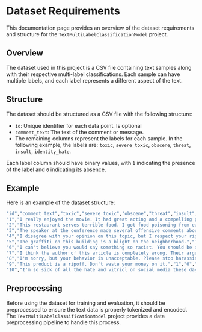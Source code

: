 # Dataset Requirements

This documentation page provides an overview of the dataset requirements and structure for the `TextMultiLabelClassificationModel` project.

## Overview

The dataset used in this project is a CSV file containing text samples along with their respective multi-label classifications. Each sample can have multiple labels, and each label represents a different aspect of the text.

## Structure

The dataset should be structured as a CSV file with the following structure:

- `id`: Unique identifier for each data point. Is optional
- `comment_text`: The text of the comment or message.
- The remaining columns represent the labels for each sample. In the following example, the labels are: `toxic`, `severe_toxic`, `obscene`, `threat`, `insult`, `identity_hate`.

Each label column should have binary values, with `1` indicating the presence of the label and `0` indicating its absence.

## Example
Here is an example of the dataset structure:

```bash
"id","comment_text","toxic","severe_toxic","obscene","threat","insult","identity_hate"
"1","I really enjoyed the movie. It had great acting and a compelling plot.","0","0","0","0","0","0"
"2","This restaurant serves terrible food. I got food poisoning from eating here.","1","0","1","0","1","0"
"3","The speaker at the conference made several offensive comments about women and minorities.","1","0","1","1","1","1"
"4","I disagree with your opinion on this topic, but I respect your right to express it.","0","0","0","0","0","0"
"5","The graffiti on this building is a blight on the neighborhood.","1","0","1","0","1","0"
"6","I can't believe you would say something so racist. You should be ashamed of yourself.","1","0","1","0","1","1"
"7","I think the author of this article is completely wrong. Their arguments are flawed.","0","0","0","0","1","0"
"8","I'm sorry, but your behavior is unacceptable. Please stop harassing me.","1","1","0","1","1","1"
"9","This product is a ripoff. Don't waste your money on it.","1","0","1","0","1","0"
"10","I'm so sick of all the hate and vitriol on social media these days.","1","0","1","0","1","1"
```

## Preprocessing

Before using the dataset for training and evaluation, it should be preprocessed to ensure the text data is properly tokenized and encoded. The `TextMultiLabelClassificationModel` project provides a data preprocessing pipeline to handle this process.
